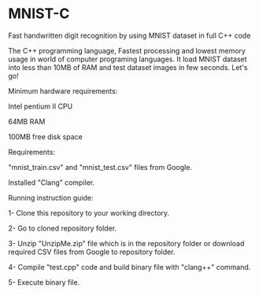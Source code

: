 # MNIST-C
Fast handwritten digit recognition by using MNIST dataset in full C++ code

The C++ programming language, Fastest processing and lowest memory usage in world of computer programing languages. It load MNIST dataset into less than 10MB of RAM and test dataset images in few seconds. Let's go!

Minimum hardware requirements:

Intel pentium II CPU

64MB RAM

100MB free disk space


Requirements:

"mnist_train.csv" and "mnist_test.csv" files from Google.

Installed "Clang" compiler.


Running instruction guide:

1- Clone this repository to your working directory.

2- Go to cloned repository folder.

3- Unzip "UnzipMe.zip" file which is in the repository folder or download required CSV files from Google to repository folder.

4- Compile "test.cpp" code and build binary file with "clang++" command.

5- Execute binary file.
